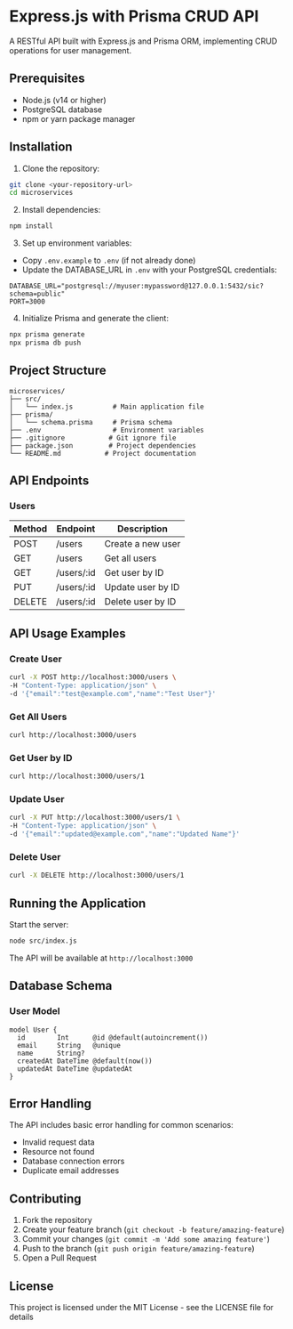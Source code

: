 # Express.js with Prisma CRUD API

A RESTful API built with Express.js and Prisma ORM, implementing CRUD operations for user management.

## Prerequisites

- Node.js (v14 or higher)
- PostgreSQL database
- npm or yarn package manager

## Installation

1. Clone the repository:
```bash
git clone <your-repository-url>
cd microservices
```

2. Install dependencies:
```bash
npm install
```

3. Set up environment variables:
- Copy `.env.example` to `.env` (if not already done)
- Update the DATABASE_URL in `.env` with your PostgreSQL credentials:
```
DATABASE_URL="postgresql://myuser:mypassword@127.0.0.1:5432/sic?schema=public"
PORT=3000
```

4. Initialize Prisma and generate the client:
```bash
npx prisma generate
npx prisma db push
```

## Project Structure

```
microservices/
├── src/
│   └── index.js          # Main application file
├── prisma/
│   └── schema.prisma     # Prisma schema
├── .env                  # Environment variables
├── .gitignore           # Git ignore file
├── package.json         # Project dependencies
└── README.md           # Project documentation
```

## API Endpoints

### Users

| Method | Endpoint      | Description         |
|--------|---------------|---------------------|
| POST   | /users        | Create a new user   |
| GET    | /users        | Get all users       |
| GET    | /users/:id    | Get user by ID      |
| PUT    | /users/:id    | Update user by ID   |
| DELETE | /users/:id    | Delete user by ID   |

## API Usage Examples

### Create User
```bash
curl -X POST http://localhost:3000/users \
-H "Content-Type: application/json" \
-d '{"email":"test@example.com","name":"Test User"}'
```

### Get All Users
```bash
curl http://localhost:3000/users
```

### Get User by ID
```bash
curl http://localhost:3000/users/1
```

### Update User
```bash
curl -X PUT http://localhost:3000/users/1 \
-H "Content-Type: application/json" \
-d '{"email":"updated@example.com","name":"Updated Name"}'
```

### Delete User
```bash
curl -X DELETE http://localhost:3000/users/1
```

## Running the Application

Start the server:
```bash
node src/index.js
```

The API will be available at `http://localhost:3000`

## Database Schema

### User Model
```prisma
model User {
  id        Int      @id @default(autoincrement())
  email     String   @unique
  name      String?
  createdAt DateTime @default(now())
  updatedAt DateTime @updatedAt
}
```

## Error Handling

The API includes basic error handling for common scenarios:
- Invalid request data
- Resource not found
- Database connection errors
- Duplicate email addresses

## Contributing

1. Fork the repository
2. Create your feature branch (`git checkout -b feature/amazing-feature`)
3. Commit your changes (`git commit -m 'Add some amazing feature'`)
4. Push to the branch (`git push origin feature/amazing-feature`)
5. Open a Pull Request

## License

This project is licensed under the MIT License - see the LICENSE file for details
